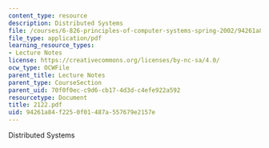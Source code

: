 ```yaml
---
content_type: resource
description: Distributed Systems
file: /courses/6-826-principles-of-computer-systems-spring-2002/94261a84f2250f01487a557679e2157e_2122.pdf
file_type: application/pdf
learning_resource_types:
- Lecture Notes
license: https://creativecommons.org/licenses/by-nc-sa/4.0/
ocw_type: OCWFile
parent_title: Lecture Notes
parent_type: CourseSection
parent_uid: 70f0f0ec-c9d6-cb17-4d3d-c4efe922a592
resourcetype: Document
title: 2122.pdf
uid: 94261a84-f225-0f01-487a-557679e2157e
---
```

Distributed Systems